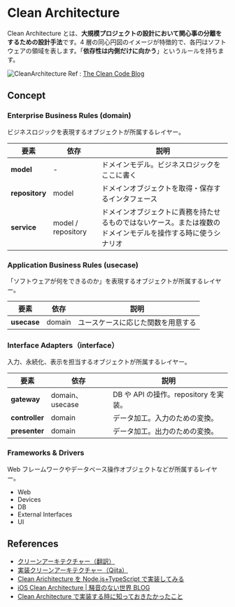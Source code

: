 # Clean Architecture

Clean Architecture とは、**大規模プロジェクトの設計において関心事の分離をするための設計手法**です。4 層の同心円図のイメージが特徴的で、各円はソフトウェアの領域を表します。「**依存性は内側だけに向かう**」というルールを持ちます。

![CleanArchitecture](images/clean-architecture.jpg)
Ref : [The Clean Code Blog](https://blog.cleancoder.com/uncle-bob/2012/08/13/the-clean-architecture.html)

## Concept

### Enterprise Business Rules (domain)

ビジネスロジックを表現するオブジェクトが所属するレイヤー。

| 要素           | 依存               | 説明                                                                                                         |
| -------------- | ------------------ | ------------------------------------------------------------------------------------------------------------ |
| **model**      | -                  | ドメインモデル。ビジネスロジックをここに書く                                                                 |
| **repository** | model              | ドメインオブジェクトを取得・保存するインタフェース                                                           |
| **service**    | model / repository | ドメインオブジェクトに責務を持たせるものではないケース。または複数のドメインモデルを操作する時に使うシナリオ |

### Application Business Rules (usecase)

「ソフトウェアが何をできるのか」を表現するオブジェクトが所属するレイヤー。

| 要素        | 依存   | 説明                               |
| ----------- | ------ | ---------------------------------- |
| **usecase** | domain | ユースケースに応じた関数を用意する |

### Interface Adapters（interface）

入力、永続化、表示を担当するオブジェクトが所属するレイヤー。

| 要素           | 依存            | 説明                                  |
| -------------- | --------------- | ------------------------------------- |
| **gateway**    | domain、usecase | DB や API の操作。repository を実装。 |
| **controller** | domain          | データ加工。入力のための変換。        |
| **presenter**  | domain          | データ加工。出力のための変換。        |

### Frameworks & Drivers

Web フレームワークやデータベース操作オブジェクトなどが所属するレイヤー。

- Web
- Devices
- DB
- External Interfaces
- UI

## References

- [クリーンアーキテクチャー（翻訳）](https://blog.tai2.net/the_clean_architecture.html)
- [実装クリーンアーキテクチャー（Qiita）](https://qiita.com/nrslib/items/a5f902c4defc83bd46b8)
- [Clean Arichitecture を Node.js+TypeScript で実装してみる](https://blog.spacemarket.com/code/clean-architecture-node/)
- [iOS Clean Architecture | 騒音のない世界 BLOG](http://noiselessworld.hatenablog.jp/entry/ios-clean-architecture)
- [Clean Architecture で実装する時に知っておきたかったこと](https://christina04.hatenablog.com/entry/go-clean-architecture)
